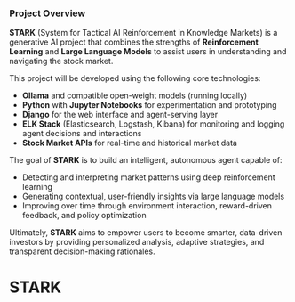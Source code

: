 ### **Project Overview**

**STARK** (System for Tactical AI Reinforcement in Knowledge Markets) is a generative AI project that combines the strengths of **Reinforcement Learning** and **Large Language Models** to assist users in understanding and navigating the stock market.

This project will be developed using the following core technologies:

- **Ollama** and compatible open-weight models (running locally)
- **Python** with **Jupyter Notebooks** for experimentation and prototyping
- **Django** for the web interface and agent-serving layer
- **ELK Stack** (Elasticsearch, Logstash, Kibana) for monitoring and logging agent decisions and interactions
- **Stock Market APIs** for real-time and historical market data

The goal of **STARK** is to build an intelligent, autonomous agent capable of:

- Detecting and interpreting market patterns using deep reinforcement learning
- Generating contextual, user-friendly insights via large language models
- Improving over time through environment interaction, reward-driven feedback, and policy optimization

Ultimately, **STARK** aims to empower users to become smarter, data-driven investors by providing personalized analysis, adaptive strategies, and transparent decision-making rationales.
# STARK
